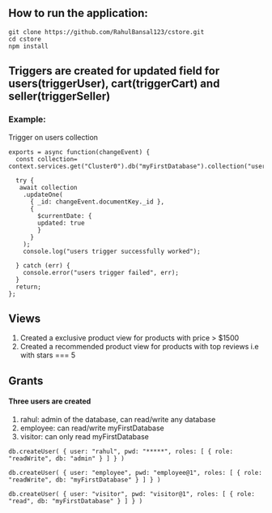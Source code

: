 ## How to run the application:

```
git clone https://github.com/RahulBansal123/cstore.git
cd cstore
npm install

```

## Triggers are created for updated field for users(triggerUser), cart(triggerCart) and seller(triggerSeller)

### Example:

Trigger on users collection

```
exports = async function(changeEvent) {
  const collection= context.services.get("Cluster0").db("myFirstDatabase").collection("users");

  try {
   await collection
    .updateOne(
      { _id: changeEvent.documentKey._id },
      {
        $currentDate: {
        updated: true
        }
      }
    );
    console.log("users trigger successfully worked");

  } catch (err) {
    console.error("users trigger failed", err);
  }
  return;
};
```

## Views

1. Created a exclusive product view for products with price > $1500
2. Created a recommended product view for products with top reviews i.e with stars === 5

## Grants

#### Three users are created

1. rahul: admin of the database, can read/write any database
2. employee: can read/write myFirstDatabase
3. visitor: can only read myFirstDatabase

```
db.createUser( { user: "rahul", pwd: "*****", roles: [ { role: "readWrite", db: "admin" } ] } )

db.createUser( { user: "employee", pwd: "employee@1", roles: [ { role: "readWrite", db: "myFirstDatabase" } ] } )

db.createUser( { user: "visitor", pwd: "visitor@1", roles: [ { role: "read", db: "myFirstDatabase" } ] } )
```
